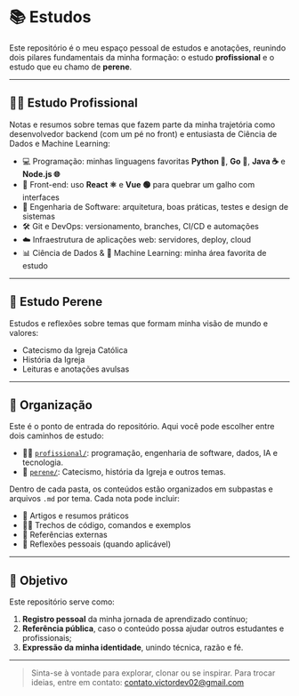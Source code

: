 # 📚 Estudos

Este repositório é o meu espaço pessoal de estudos e anotações, reunindo dois pilares fundamentais da minha formação: o estudo **profissional** e o estudo que eu chamo de **perene**.

---

## 👨‍💻 Estudo Profissional

Notas e resumos sobre temas que fazem parte da minha trajetória como desenvolvedor backend (com um pé no front) e entusiasta de Ciência de Dados e Machine Learning:

- 💻 Programação: minhas linguagens favoritas **Python 🐍**, **Go 🐹**, **Java ☕** e **Node.js 🌐**
- 🎨 Front-end: uso **React ⚛️** e **Vue 🟢** para quebrar um galho com interfaces
- 🧱 Engenharia de Software: arquitetura, boas práticas, testes e design de sistemas
- 🛠️ Git e DevOps: versionamento, branches, CI/CD e automações
- ☁️ Infraestrutura de aplicações web: servidores, deploy, cloud
- 📊 Ciência de Dados & 🤖 Machine Learning: minha área favorita de estudo

---

## 🧠 Estudo Perene

Estudos e reflexões sobre temas que formam minha visão de mundo e valores:

- Catecismo da Igreja Católica
- História da Igreja
- Leituras e anotações avulsas

---

## 📁 Organização

Este é o ponto de entrada do repositório. Aqui você pode escolher entre dois caminhos de estudo:

- 👨‍💻 [`profissional/`](./profissional): programação, engenharia de software, dados, IA e tecnologia.
- 🧠 [`perene/`](./perene): Catecismo, história da Igreja e outros temas.

Dentro de cada pasta, os conteúdos estão organizados em subpastas e arquivos `.md` por tema. Cada nota pode incluir:

- 📝 Artigos e resumos práticos  
- 👨‍💻 Trechos de código, comandos e exemplos  
- 🔗 Referências externas  
- 🧐 Reflexões pessoais (quando aplicável)

---

## 🎯 Objetivo

Este repositório serve como:

1. **Registro pessoal** da minha jornada de aprendizado contínuo;
2. **Referência pública**, caso o conteúdo possa ajudar outros estudantes e profissionais;
3. **Expressão da minha identidade**, unindo técnica, razão e fé.

---

> Sinta-se à vontade para explorar, clonar ou se inspirar. Para trocar ideias, entre em contato: [contato.victordev02@gmail.com](mailto:contato.victordev02@gmail.com)
